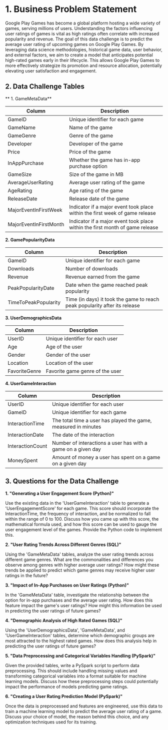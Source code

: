 # 1. Business Problem Statement

Google Play Games has become a global platform hosting a wide variety of games, serving millions of users. Understanding the factors influencing user ratings of games is vital as high ratings often correlate with increased popularity and revenue. The goal of this data challenge is to predict the average user rating of upcoming games on Google Play Games. By leveraging data science methodologies, historical game data, user behavior, and external factors, we aim to create a model that anticipates potential high-rated games early in their lifecycle. This allows Google Play Games to more effectively strategize its promotion and resource allocation, potentially elevating user satisfaction and engagement.

## 2. Data Challenge Tables

** 1. GameMetaData**

|Column|Description|
|---|---|
|GameID| Unique identifier for each game|
|GameName| Name of the game|
|GameGenre| Genre of the game|
|Developer| Developer of the game|
|Price| Price of the game|
|InAppPurchase| Whether the game has in-app purchase option|
|GameSize| Size of the game in MB|
|AverageUserRating| Average user rating of the game|
|AgeRating| Age rating of the game|
|ReleaseDate| Release date of the game|
|MajorEventInFirstWeek| Indicator if a major event took place within the first week of game release|
|MajorEventInFirstMonth| Indicator if a major event took place within the first month of game release|

**2. GamePopularityData**

|Column|Description|
|---|---|
|GameID| Unique identifier for each game|
|Downloads| Number of downloads|
|Revenue| Revenue earned from the game|
|PeakPopularityDate| Date when the game reached peak popularity|
|TimeToPeakPopularity| Time (in days) it took the game to reach peak popularity after its release|

**3. UserDemographicsData**

|Column|Description|
|---|---|
|UserID| Unique identifier for each user|
|Age| Age of the user|
|Gender| Gender of the user|
|Location| Location of the user|
|FavoriteGenre| Favorite game genre of the user|


**4. UserGameInteraction**

|Column|Description|
|---|---|
|UserID| Unique identifier for each user|
|GameID| Unique identifier for each game|
|InteractionTime| The total time a user has played the game, measured in minutes|
|InteractionDate| The date of the interaction|
|InteractionCount| Number of interactions a user has with a game on a given day|
|MoneySpent| Amount of money a user has spent on a game on a given day|


## 3. Questions for the Data Challenge


**1. "Generating a User Engagement Score (Python)"**

Use the existing data in the 'UserGameInteraction' table to generate a 'UserEngagementScore' for each game. This score should incorporate the InteractionTime, the frequency of interaction, and be normalized to fall within the range of 0 to 100. Discuss how you came up with this score, the mathematical formula used, and how this score can be used to gauge the user engagement level of the games. Provide the Python code to implement this.

**2. "User Rating Trends Across Different Genres (SQL)"**

Using the 'GameMetaData' tables, analyze the user rating trends across different game genres. What are the commonalities and differences you observe among genres with higher average user ratings? How might these trends be applied to predict which game genres may receive higher user ratings in the future?

**3. "Impact of In-App Purchases on User Ratings (Python)"**

In the 'GameMetaData' table, investigate the relationship between the option for in-app purchases and the average user rating. How does this feature impact the game's user ratings? How might this information be used in predicting the user ratings of future games?


**4. "Demographic Analysis of High Rated Games (SQL)"**

Using the 'UserDemographicsData', 'GameMetaData', and 'UserGameInteraction' tables, determine which demographic groups are most attracted to the highest rated games. How does this analysis help in predicting the user ratings of future games?

**5. "Data Preprocessing and Categorical Variables Handling (PySpark)"**

Given the provided tables, write a PySpark script to perform data preprocessing. This should include handling missing values and transforming categorical variables into a format suitable for machine learning models. Discuss how these preprocessing steps could potentially impact the performance of models predicting game ratings.


**6. "Creating a User Rating Prediction Model (PySpark)"**

Once the data is preprocessed and features are engineered, use this data to train a machine learning model to predict the average user rating of a game. Discuss your choice of model, the reason behind this choice, and any optimization techniques used for its training.



